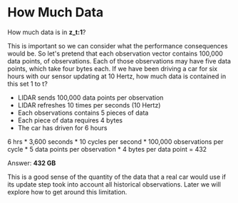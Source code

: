 # How Much Data

How much data is in **z_t:1**?

This is important so we can consider what the performance consequences would be. So let's pretend that each observation vector contains 100,000 data points, of observations. Each of those observations may have five data points, which take four bytes each. If we have been driving a car for six hours with our sensor updating at 10 Hertz, how much data is contained in this set 1 to t?

- LIDAR sends 100,000 data points per observation
- LIDAR refreshes 10 times per seconds (10 Hertz)
- Each observations contains 5 pieces of data
- Each piece of data requires 4 bytes
- The car has driven for 6 hours

6 hrs * 3,600 seconds * 10 cycles per second * 100,000 observations per cycle * 5 data points per observation * 4 bytes per data point = 432

Answer: **432 GB**

This is a good sense of the quantity of the data that a real car would use if its update step took into account all historical observations. Later we will explore how to get around this limitation.
